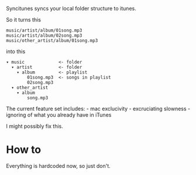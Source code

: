 
Syncitunes syncs your local folder structure to itunes.


So it turns this
    
    music/artist/album/01song.mp3
    music/artist/album/02song.mp3
    music/other_artist/album/01song.mp3

into this

    ▾ music             <- folder
      ▾ artist          <- folder
        ▾ album         <- playlist
            01song.mp3  <- songs in playlist
            02song.mp3
      ▾ other_artist
        ▾ album
            song.mp3


The current feature set includes:
    - mac exclucivity
    - excruciating slowness
    - ignoring of what you already have in iTunes


I might possibly fix this.


# How to

Everything is hardcoded now, so just don't.
